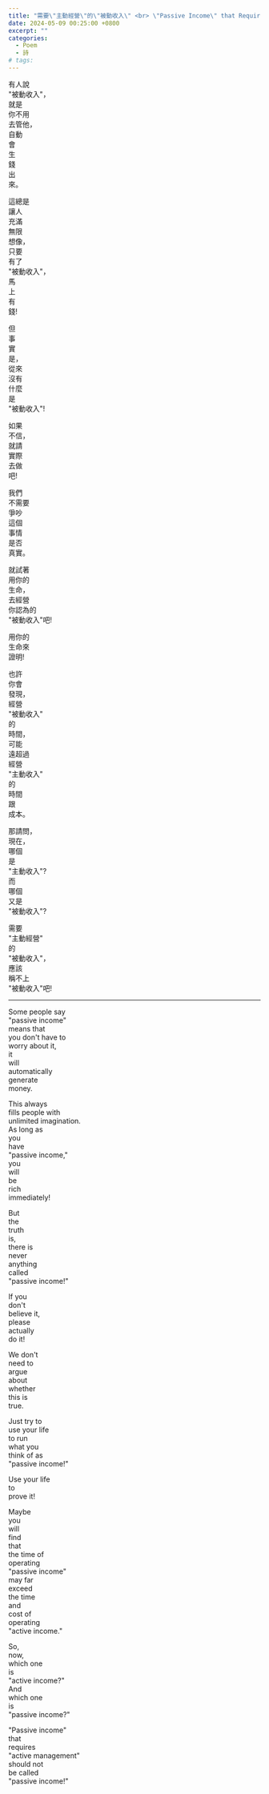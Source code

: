 ```yaml
---
title: "需要\"主動經營\"的\"被動收入\" <br> \"Passive Income\" that Requires \"Active Management\""
date: 2024-05-09 00:25:00 +0800
excerpt: ""
categories:
  - Poem
  - 詩
# tags:
---
```


有人說  
"被動收入"，  
就是  
你不用  
去管他，  
自動  
會  
生  
錢  
出  
來。

這總是  
讓人  
充滿  
無限  
想像，  
只要  
有了  
"被動收入"，  
馬  
上  
有  
錢!

但  
事  
實  
是，  
從來  
沒有  
什麼  
是  
"被動收入"!

如果  
不信，  
就請  
實際  
去做  
吧!

我們  
不需要  
爭吵  
這個  
事情  
是否  
真實。

就試著  
用你的  
生命，  
去經營  
你認為的  
"被動收入"吧!

用你的  
生命來  
證明!

也許  
你會  
發現，  
經營  
"被動收入"  
的  
時間，  
可能  
遠超過  
經營  
"主動收入"  
的  
時間  
跟  
成本。

那請問，  
現在，  
哪個  
是  
"主動收入"?   
而  
哪個  
又是  
"被動收入"?

需要  
"主動經營"  
的  
"被動收入"，  
應該  
稱不上  
"被動收入"吧!

---

Some people say  
"passive income"  
means that  
you don't 
have to  
worry about it,  
it  
will  
automatically  
generate  
money.

This always  
fills people with  
unlimited imagination.  
As long as  
you  
have  
"passive income,"  
you  
will  
be  
rich  
immediately!

But  
the  
truth  
is,  
there is  
never  
anything  
called  
"passive income!"

If you  
don't  
believe it,  
please  
actually  
do it!

We don't  
need to  
argue  
about  
whether  
this is  
true.

Just try to  
use your life  
to run  
what you  
think of as  
"passive income!"

Use your life  
to  
prove it!

Maybe  
you  
will  
find  
that  
the time of  
operating  
"passive income"  
may far  
exceed  
the time  
and  
cost of  
operating  
"active income."

So,  
now,  
which one  
is  
"active income?"  
And  
which one  
is  
"passive income?"

"Passive income"  
that  
requires  
"active management"  
should not  
be called  
"passive income!"
